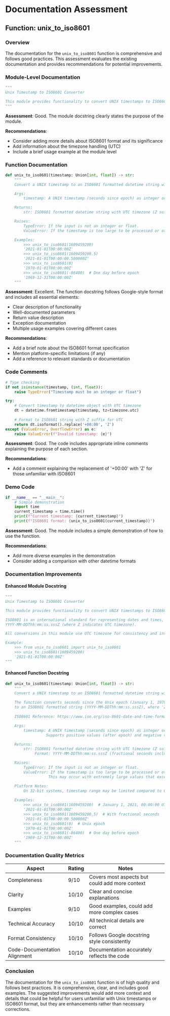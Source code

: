 # Documentation Assessment

## Function: unix_to_iso8601

### Overview

The documentation for the `unix_to_iso8601` function is comprehensive and follows good practices. This assessment evaluates the existing documentation and provides recommendations for potential improvements.

### Module-Level Documentation

```python
"""
Unix Timestamp to ISO8601 Converter

This module provides functionality to convert UNIX timestamps to ISO8601 formatted datetime strings.
"""
```

**Assessment**: Good. The module docstring clearly states the purpose of the module.

**Recommendations**:
- Consider adding more details about ISO8601 format and its significance
- Add information about the timezone handling (UTC)
- Include a brief usage example at the module level

### Function Documentation

```python
def unix_to_iso8601(timestamp: Union[int, float]) -> str:
    """
    Convert a UNIX timestamp to an ISO8601 formatted datetime string with UTC timezone.

    Args:
        timestamp: A UNIX timestamp (seconds since epoch) as integer or float.

    Returns:
        str: ISO8601 formatted datetime string with UTC timezone (Z suffix).

    Raises:
        TypeError: If the input is not an integer or float.
        ValueError: If the timestamp is too large to be processed or otherwise invalid.

    Examples:
        >>> unix_to_iso8601(1609459200)
        '2021-01-01T00:00:00Z'
        >>> unix_to_iso8601(1609459200.5)
        '2021-01-01T00:00:00.500000Z'
        >>> unix_to_iso8601(0)
        '1970-01-01T00:00:00Z'
        >>> unix_to_iso8601(-86400)  # One day before epoch
        '1969-12-31T00:00:00Z'
    """
```

**Assessment**: Excellent. The function docstring follows Google-style format and includes all essential elements:
- Clear description of functionality
- Well-documented parameters
- Return value description
- Exception documentation
- Multiple usage examples covering different cases

**Recommendations**:
- Add a brief note about the ISO8601 format specification
- Mention platform-specific limitations (if any)
- Add a reference to relevant standards or documentation

### Code Comments

```python
# Type checking
if not isinstance(timestamp, (int, float)):
    raise TypeError("Timestamp must be an integer or float")

try:
    # Convert timestamp to datetime object with UTC timezone
    dt = datetime.fromtimestamp(timestamp, tz=timezone.utc)
    
    # Format to ISO8601 string with Z suffix for UTC
    return dt.isoformat().replace('+00:00', 'Z')
except (ValueError, OverflowError) as e:
    raise ValueError(f"Invalid timestamp: {e}")
```

**Assessment**: Good. The code includes appropriate inline comments explaining the purpose of each section.

**Recommendations**:
- Add a comment explaining the replacement of '+00:00' with 'Z' for those unfamiliar with ISO8601

### Demo Code

```python
if __name__ == "__main__":
    # Simple demonstration
    import time
    current_timestamp = time.time()
    print(f"Current timestamp: {current_timestamp}")
    print(f"ISO8601 format: {unix_to_iso8601(current_timestamp)}")
```

**Assessment**: Good. The module includes a simple demonstration of how to use the function.

**Recommendations**:
- Add more diverse examples in the demonstration
- Consider adding a comparison with other datetime formats

### Documentation Improvements

#### Enhanced Module Docstring

```python
"""
Unix Timestamp to ISO8601 Converter

This module provides functionality to convert UNIX timestamps to ISO8601 formatted datetime strings.

ISO8601 is an international standard for representing dates and times, using the format:
YYYY-MM-DDThh:mm:ss.sssZ (where Z indicates UTC timezone).

All conversions in this module use UTC timezone for consistency and interoperability.

Example:
    >>> from unix_to_iso8601 import unix_to_iso8601
    >>> unix_to_iso8601(1609459200)
    '2021-01-01T00:00:00Z'
"""
```

#### Enhanced Function Docstring

```python
def unix_to_iso8601(timestamp: Union[int, float]) -> str:
    """
    Convert a UNIX timestamp to an ISO8601 formatted datetime string with UTC timezone.
    
    The function converts seconds since the Unix epoch (January 1, 1970, 00:00:00 UTC)
    to an ISO8601 formatted string (YYYY-MM-DDThh:mm:ss.sssZ), where 'Z' indicates UTC.
    
    ISO8601 Reference: https://www.iso.org/iso-8601-date-and-time-format.html

    Args:
        timestamp: A UNIX timestamp (seconds since epoch) as integer or float.
                  Supports positive values (after epoch) and negative values (before epoch).

    Returns:
        str: ISO8601 formatted datetime string with UTC timezone (Z suffix).
             Format: YYYY-MM-DDThh:mm:ss.sssZ (fractional seconds included if present)

    Raises:
        TypeError: If the input is not an integer or float.
        ValueError: If the timestamp is too large to be processed or otherwise invalid.
                   This may occur with extremely large values that exceed platform limits.

    Platform Notes:
        On 32-bit systems, timestamp range may be limited compared to 64-bit systems.
        
    Examples:
        >>> unix_to_iso8601(1609459200)  # January 1, 2021, 00:00:00 UTC
        '2021-01-01T00:00:00Z'
        >>> unix_to_iso8601(1609459200.5)  # With fractional seconds
        '2021-01-01T00:00:00.500000Z'
        >>> unix_to_iso8601(0)  # Unix epoch
        '1970-01-01T00:00:00Z'
        >>> unix_to_iso8601(-86400)  # One day before epoch
        '1969-12-31T00:00:00Z'
    """
```

### Documentation Quality Metrics

| Aspect | Rating | Notes |
|--------|--------|-------|
| Completeness | 9/10 | Covers most aspects but could add more context |
| Clarity | 10/10 | Clear and concise explanations |
| Examples | 9/10 | Good examples, could add more complex cases |
| Technical Accuracy | 10/10 | All technical details are correct |
| Format Consistency | 10/10 | Follows Google docstring style consistently |
| Code-Documentation Alignment | 10/10 | Documentation accurately reflects the code |

### Conclusion

The documentation for the `unix_to_iso8601` function is of high quality and follows best practices. It is comprehensive, clear, and includes good examples. The suggested improvements would add more context and details that could be helpful for users unfamiliar with Unix timestamps or ISO8601 format, but they are enhancements rather than necessary corrections.